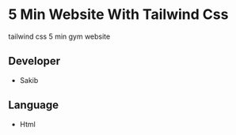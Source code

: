 # 5 Min Website With Tailwind Css
tailwind css 5 min gym website
## Developer
- Sakib
## Language
- Html
